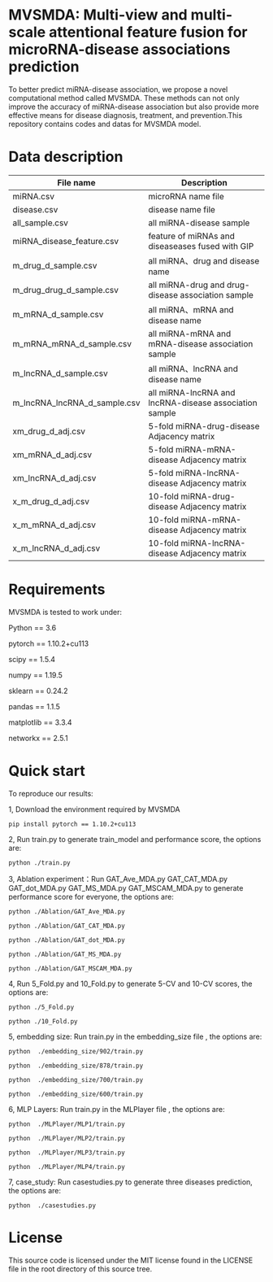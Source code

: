 # MVSMDA: Multi-view and multi-scale attentional feature fusion for microRNA-disease associations prediction
To better predict miRNA-disease association, we propose a novel computational method called MVSMDA. These methods can not only improve the accuracy of miRNA-disease association but also provide more effective means for disease diagnosis, treatment, and prevention.This repository contains codes and datas for MVSMDA model.

# Data description

| File name  | Description |
| ------------- | ------------- |
| miRNA.csv    | microRNA name file  |
| disease.csv  | disease name file   |
| all_sample.csv  | all miRNA-disease sample  |
| miRNA_disease_feature.csv | feature of miRNAs and diseaseases fused with GIP |
| m_drug_d_sample.csv| all miRNA、drug and disease name | 
| m_drug_drug_d_sample.csv|  all miRNA-drug and drug-disease association sample| 
| m_mRNA_d_sample.csv| all miRNA、mRNA and disease name | 
| m_mRNA_mRNA_d_sample.csv|  all miRNA-mRNA and mRNA-disease association sample| 
| m_lncRNA_d_sample.csv| all miRNA、lncRNA and disease name | 
| m_lncRNA_lncRNA_d_sample.csv|  all miRNA-lncRNA and lncRNA-disease association sample| 
| xm_drug_d_adj.csv |  5-fold miRNA-drug-disease Adjacency matrix | 
| xm_mRNA_d_adj.csv |  5-fold miRNA-mRNA-disease Adjacency matrix | 
| xm_lncRNA_d_adj.csv |  5-fold miRNA-lncRNA-disease Adjacency matrix |
| x_m_drug_d_adj.csv |  10-fold miRNA-drug-disease Adjacency matrix | 
| x_m_mRNA_d_adj.csv |  10-fold miRNA-mRNA-disease Adjacency matrix | 
| x_m_lncRNA_d_adj.csv |  10-fold miRNA-lncRNA-disease Adjacency matrix |

# Requirements
MVSMDA is tested to work under:

Python == 3.6

pytorch == 1.10.2+cu113

scipy == 1.5.4

numpy == 1.19.5

sklearn == 0.24.2

pandas == 1.1.5

matplotlib == 3.3.4

networkx == 2.5.1
# Quick start
To reproduce our results:

1, Download the environment required by MVSMDA
```
pip install pytorch == 1.10.2+cu113

```
2, Run train.py to generate train_model and performance score, the options are:
```
python ./train.py

```
3, Ablation experiment：Run GAT_Ave_MDA.py GAT_CAT_MDA.py GAT_dot_MDA.py GAT_MS_MDA.py GAT_MSCAM_MDA.py to generate performance score for everyone, the options are:
```
python ./Ablation/GAT_Ave_MDA.py

python ./Ablation/GAT_CAT_MDA.py

python ./Ablation/GAT_dot_MDA.py

python ./Ablation/GAT_MS_MDA.py

python ./Ablation/GAT_MSCAM_MDA.py

```
4, Run 5_Fold.py and 10_Fold.py to generate 5-CV and 10-CV scores, the options are:
```
python ./5_Fold.py

python ./10_Fold.py

```
5, embedding size: Run train.py in the embedding_size file , the options are:
```
python  ./embedding_size/902/train.py

python  ./embedding_size/878/train.py

python  ./embedding_size/700/train.py

python  ./embedding_size/600/train.py

```
6, MLP Layers: Run train.py in the MLPlayer file , the options are:
```
python  ./MLPlayer/MLP1/train.py

python  ./MLPlayer/MLP2/train.py

python  ./MLPlayer/MLP3/train.py

python  ./MLPlayer/MLP4/train.py

```
7, case_study: Run casestudies.py to generate three diseases prediction, the options are:
```
python  ./casestudies.py

```
# License
This source code is licensed under the MIT license found in the LICENSE file in the root directory of this source tree.

